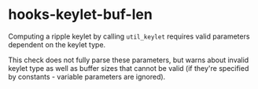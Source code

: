 # hooks-keylet-buf-len

Computing a ripple keylet by calling `util_keylet` requires valid
parameters dependent on the keylet type.

This check does not fully parse these parameters, but warns about
invalid keylet type as well as buffer sizes that cannot be valid (if
they're specified by constants - variable parameters are ignored).
